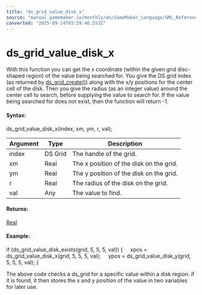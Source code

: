 ```yaml
---
title: "ds_grid_value_disk_x"
source: "manual.gamemaker.io/monthly/en/GameMaker_Language/GML_Reference/Data_Structures/DS_Grids/ds_grid_value_disk_x.htm"
converted: "2025-09-14T03:59:46.553Z"
---
```


# ds\_grid\_value\_disk\_x

With this function you can get the x coordinate (within the given grid disc-shaped region) of the value being searched for. You give the DS grid index (as returned by [ds\_grid\_create()](ds_grid_create.md)) along with the x/y positions for the center cell of the disk. Then you give the radius (as an integer value) around the center cell to search, before supplying the value to search for. If the value being searched for does not exist, then the function will return -1.

#### Syntax:

ds\_grid\_value\_disk\_x(index, xm, ym, r, val);

| Argument | Type | Description |
| --- | --- | --- |
| index | DS Grid | The handle of the grid. |
| xm | Real | The x position of the disk on the grid. |
| ym | Real | The y position of the disk on the grid. |
| r | Real | The radius of the disk on the grid. |
| val | Any | The value to find. |

#### Returns:

[Real](../../../../../../../GameMaker_Language/GML_Overview/Data_Types.md)

#### Example:

if (ds\_grid\_value\_disk\_exists(grid, 5, 5, 5, val))
{
    xpos = ds\_grid\_value\_disk\_x(grid, 5, 5, 5, val);
    ypos = ds\_grid\_value\_disk\_y(grid, 5, 5, 5, val);
}

The above code checks a ds\_grid for a specific value within a disk region. if it is found, it then stores the x and y position of the value in two variables for later use.
